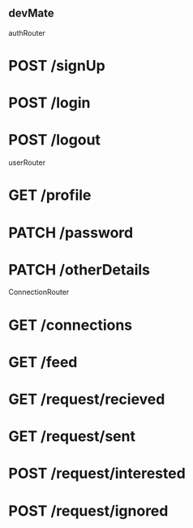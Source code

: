 ## devMate

authRouter
# POST /signUp
# POST /login
# POST /logout

userRouter
# GET /profile
# PATCH /password
# PATCH /otherDetails

ConnectionRouter
# GET /connections
# GET /feed
# GET /request/recieved
# GET /request/sent


# POST /request/interested
# POST /request/ignored
